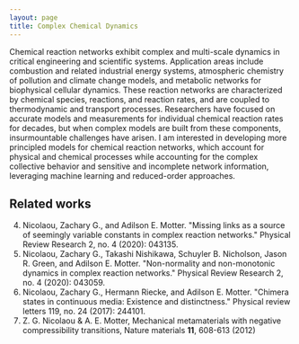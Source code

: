 ```yaml
---
layout: page
title: Complex Chemical Dynamics
---
```

Chemical reaction networks exhibit complex and multi-scale dynamics in critical engineering and scientific systems. Application areas include combustion and related industrial energy systems, atmospheric chemistry of pollution and climate change models, and metabolic networks for biophysical cellular dynamics. These reaction networks are characterized by chemical species, reactions, and reaction rates, and are coupled to thermodynamic and transport processes. Researchers have focused on accurate models and measurements for individual chemical reaction rates for decades, but when complex models are built from these components, insurmountable challenges have arisen. I am interested in developing more principled models for chemical reaction networks, which account for physical and chemical processes while accounting for the complex collective behavior and sensitive and incomplete network information, leveraging machine learning and reduced-order approaches.

## Related works
4. Nicolaou, Zachary G., and Adilson E. Motter. "Missing links as a source of seemingly variable constants in complex reaction networks." Physical Review Research 2, no. 4 (2020): 043135.
5. Nicolaou, Zachary G., Takashi Nishikawa, Schuyler B. Nicholson, Jason R. Green, and Adilson E. Motter. "Non-normality and non-monotonic dynamics in complex reaction networks." Physical Review Research 2, no. 4 (2020): 043059.
10. Nicolaou, Zachary G., Hermann Riecke, and Adilson E. Motter. "Chimera states in continuous media: Existence and distinctness." Physical review letters 119, no. 24 (2017): 244101.
12. Z. G. Nicolaou & A. E. Motter, Mechanical metamaterials with negative compressibility transitions, Nature materials **11**, 608-613 (2012)
